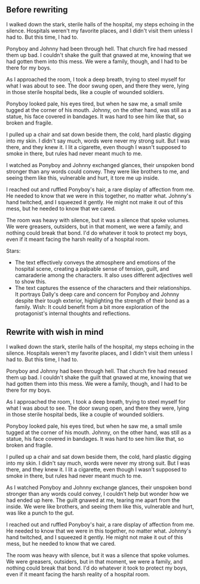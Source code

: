 ## Before rewriting
I walked down the stark, sterile halls of the hospital, my steps echoing in the silence. Hospitals weren't my favorite places, and I didn't visit them unless I had to. But this time, I had to.

Ponyboy and Johnny had been through hell. That church fire had messed them up bad. I couldn't shake the guilt that gnawed at me, knowing that we had gotten them into this mess. We were a family, though, and I had to be there for my boys.

As I approached the room, I took a deep breath, trying to steel myself for what I was about to see. The door swung open, and there they were, lying in those sterile hospital beds, like a couple of wounded soldiers.

Ponyboy looked pale, his eyes tired, but when he saw me, a small smile tugged at the corner of his mouth. Johnny, on the other hand, was still as a statue, his face covered in bandages. It was hard to see him like that, so broken and fragile.

I pulled up a chair and sat down beside them, the cold, hard plastic digging into my skin. I didn't say much, words were never my strong suit. But I was there, and they knew it. I lit a cigarette, even though I wasn't supposed to smoke in there, but rules had never meant much to me.

I watched as Ponyboy and Johnny exchanged glances, their unspoken bond stronger than any words could convey. They were like brothers to me, and seeing them like this, vulnerable and hurt, it tore me up inside.

I reached out and ruffled Ponyboy's hair, a rare display of affection from me. He needed to know that we were in this together, no matter what. Johnny's hand twitched, and I squeezed it gently. He might not make it out of this mess, but he needed to know that we cared.

The room was heavy with silence, but it was a silence that spoke volumes. We were greasers, outsiders, but in that moment, we were a family, and nothing could break that bond. I'd do whatever it took to protect my boys, even if it meant facing the harsh reality of a hospital room.

Stars:
- The text effectively conveys the atmosphere and emotions of the hospital scene, creating a palpable sense of tension, guilt, and camaraderie among the characters. It also uses different adjectives well to show this.
- The text captures the essence of the characters and their relationships. It portrays Dally's deep care and concern for Ponyboy and Johnny despite their tough exterior, highlighting the strength of their bond as a family.
Wish: It could benefit from a bit more exploration of the protagonist's internal thoughts and reflections.
## Rewrite with wish in mind
I walked down the stark, sterile halls of the hospital, my steps echoing in the silence. Hospitals weren't my favorite places, and I didn't visit them unless I had to. But this time, I had to.

Ponyboy and Johnny had been through hell. That church fire had messed them up bad. I couldn't shake the guilt that gnawed at me, knowing that we had gotten them into this mess. We were a family, though, and I had to be there for my boys.

As I approached the room, I took a deep breath, trying to steel myself for what I was about to see. The door swung open, and there they were, lying in those sterile hospital beds, like a couple of wounded soldiers.

Ponyboy looked pale, his eyes tired, but when he saw me, a small smile tugged at the corner of his mouth. Johnny, on the other hand, was still as a statue, his face covered in bandages. It was hard to see him like that, so broken and fragile.

I pulled up a chair and sat down beside them, the cold, hard plastic digging into my skin. I didn't say much, words were never my strong suit. But I was there, and they knew it. I lit a cigarette, even though I wasn't supposed to smoke in there, but rules had never meant much to me.

As I watched Ponyboy and Johnny exchange glances, their unspoken bond stronger than any words could convey, I couldn't help but wonder how we had ended up here. The guilt gnawed at me, tearing me apart from the inside. We were like brothers, and seeing them like this, vulnerable and hurt, was like a punch to the gut.

I reached out and ruffled Ponyboy's hair, a rare display of affection from me. He needed to know that we were in this together, no matter what. Johnny's hand twitched, and I squeezed it gently. He might not make it out of this mess, but he needed to know that we cared.

The room was heavy with silence, but it was a silence that spoke volumes. We were greasers, outsiders, but in that moment, we were a family, and nothing could break that bond. I'd do whatever it took to protect my boys, even if it meant facing the harsh reality of a hospital room.